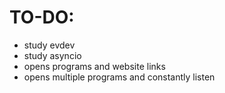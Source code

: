 # TO-DO:
  - study evdev
  - study asyncio
  - opens programs and website links
  - opens multiple programs and constantly listen
